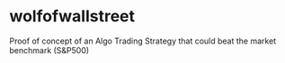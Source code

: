 # wolfofwallstreet
Proof of concept of an Algo Trading Strategy that could beat the market benchmark (S&amp;P500)
